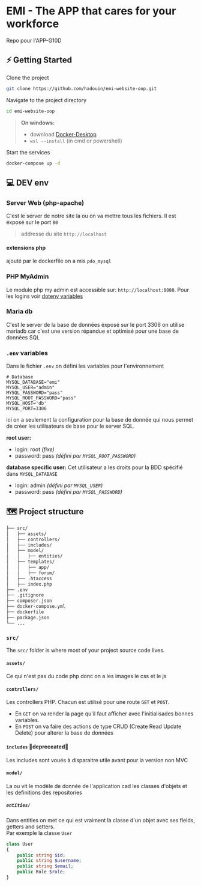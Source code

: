 # EMI - The APP that cares for your workforce
Repo pour l'APP-G10D

## ⚡️ Getting Started

Clone the project

```bash
git clone https://github.com/hadouin/emi-website-oop.git
```

Navigate to the project directory

```bash
cd emi-website-oop
```

> **On windows:**  
> - download [Docker-Desktop](https://www.docker.com/products/docker-desktop/)  
> - `wsl --install` (in cmd or powershell)

Start the services
```bash
docker-compose up -d
```

## 💻 DEV env

### Server Web (php-apache)
C'est le server de notre site la ou on va mettre tous les fichiers.
Il est éxposé sur le port `80`

> addresse du site `http://localhost`

#### extensions php
ajouté par le dockerfile on a mis `pdo_mysql`

### PHP MyAdmin
Le module php my admin est accessible sur: `http://localhost:8080`.
Pour les logins voir [dotenv variables](#env-variables)

### Maria db
C'est le server de la base de données éxposé sur le port 3306
on utilise mariadb car c'est une version répandue et optimisé pour une base de données SQL

### `.env` variables
Dans le fichier `.env` on défini les variables pour l'environnement
```dotenv
# Database
MYSQL_DATABASE="emi"
MYSQL_USER="admin"
MYSQL_PASSWORD="pass"
MYSQL_ROOT_PASSWORD="pass"
MYSQL_HOST='db'
MYSQL_PORT=3306
```
ici on a seulement la configuration pour la base de donnée qui nous permet de créer les utilisateurs de base pour le server SQL.

**root user:**
- login: root *(fixe)*
- password: pass *(défini par `MYSQL_ROOT_PASSWORD`)*

**database specific user:**
Cet utilisateur a les droits pour la BDD spécifié dans `MYSQL_DATABASE`
- login: admin *(défini par `MYSQL_USER`)*
- password: pass *(défini par `MYSQL_PASSWORD`)*

## 🗺️ Project structure 

<!--
  ok depart
-->

```bash
├── src/
│   ├── assets/
│   ├── controllers/
│   ├── includes/
│   ├── model/
│   │   ├── entities/
│   ├── templates/
│   │   ├── app/
│   │   ├── forum/
│   ├── .htaccess
│   ├── index.php
├── .env
├── .gitignore
├── composer.json
├── docker-compose.yml
├── dockerfile
├── package.json
└── ...
```

### `src/`
The `src/` folder is where most of your project source code lives.
#### `assets/`
Ce qui n'est pas du code php donc on a les images le css et le js
#### `controllers/` 
Les controllers PHP. Chacun est utilisé pour une route `GET` et `POST`. 
- En `GET` on va render la page qu'il faut afficher avec l'initialisades bonnes variables.
- En `POST` on va faire des actions de type CRUD (Create Read Update Delete) pour alterer la base de données
#### `includes` 🚧depreceated🚧
Les includes sont voués à disparaitre utile avant pour la version non MVC
#### `model/` 
La ou vit le modèle de donnée de l'application cad les classes d'objets et les definitions des repositories
##### `entities/`
Dans entities on met ce qui est vraiment la classe d'un objet avec ses fields, getters and setters.  
Par exemple la classe `User`
```php
class User
{
    public string $id;
    public string $username;
    public string $email;
    public Role $role;
}
```

